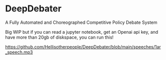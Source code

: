 # DeepDebater
A Fully Automated and Choreographed Competitive Policy Debate System 


Big WIP but if you can read a jupyter notebook, get an Openai api key, and have more than 20gb of diskspace, you can run this! 

https://github.com/Hellisotherpeople/DeepDebater/blob/main/speeches/1ar_speech.mp3
